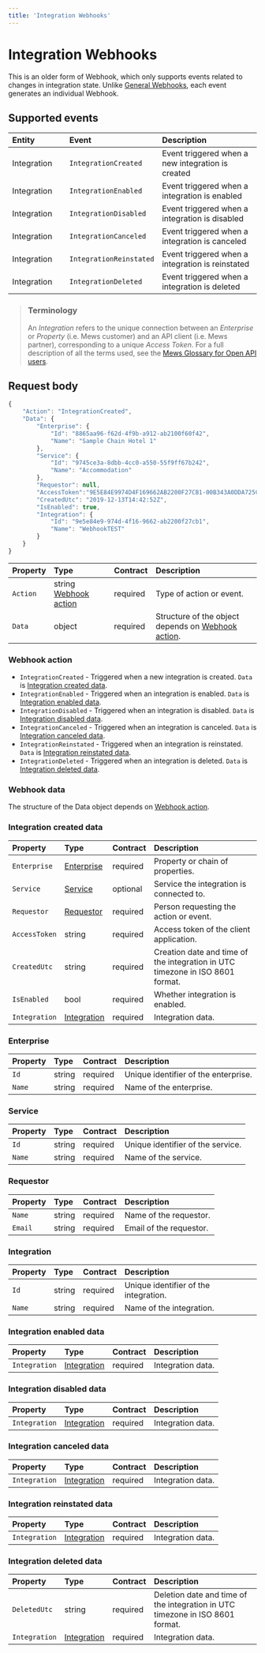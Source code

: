 ```yaml
---
title: 'Integration Webhooks'
---
```


# Integration Webhooks

This is an older form of Webhook, which only supports events related to changes in integration state.
Unlike [General Webhooks](wh-general), each event generates an individual Webhook.

## Supported events

| <div style="width:100px">Entity</div> | <div style="width:150px">Event</div> | Description                                       |
| :------------------------------------ | :----------------------------------- | :------------------------------------------------ |
| Integration                           | `IntegrationCreated`                 | Event triggered when a new integration is created |
| Integration                           | `IntegrationEnabled`                 | Event triggered when a integration is enabled     |
| Integration                           | `IntegrationDisabled`                | Event triggered when a integration is disabled    |
| Integration                           | `IntegrationCanceled`                | Event triggered when a integration is canceled    |
| Integration                           | `IntegrationReinstated`              | Event triggered when a integration is reinstated  |
| Integration                           | `IntegrationDeleted`                 | Event triggered when a integration is deleted     |

> ### Terminology
>
> An _Integration_ refers to the unique connection between an _Enterprise_ or _Property_ (i.e. Mews customer) and an API client (i.e. Mews partner), corresponding to a unique _Access Token_.
> For a full description of all the terms used, see the [Mews Glossary for Open API users](https://help.mews.com/s/article/Mews-Glossary-for-Open-API-users?language=en_US).

## Request body

```javascript
{
    "Action": "IntegrationCreated",
    "Data": {
        "Enterprise": {
            "Id": "8865aa96-f62d-4f9b-a912-ab2100f60f42",
            "Name": "Sample Chain Hotel 1"
        },
        "Service": {
            "Id": "9745ce3a-8dbb-4cc0-a550-55f9ff67b242",
            "Name": "Accommodation"
        },
        "Requestor": null,
        "AccessToken":"9E5E84E9974D4F169662AB2200F27CB1-00B343A0DDA725CACAC028E38E3EABF",
        "CreatedUtc": "2019-12-13T14:42:52Z",
        "IsEnabled": true,
        "Integration": {
            "Id": "9e5e84e9-974d-4f16-9662-ab2200f27cb1",
            "Name": "WebhookTEST"
        }
    }
}

```

| Property | Type                                     | Contract | Description                                                           |
| :------- | :--------------------------------------- | :------- | :-------------------------------------------------------------------- |
| `Action` | string [Webhook action](#webhook-action) | required | Type of action or event.                                              |
| `Data`   | object                                   | required | Structure of the object depends on [Webhook action](#webhook-action). |

### Webhook action

- `IntegrationCreated` - Triggered when a new integration is created. `Data` is [Integration created data](#integration-created-data).
- `IntegrationEnabled` - Triggered when an integration is enabled. `Data` is [Integration enabled data](#integration-enabled-data).
- `IntegrationDisabled` - Triggered when an integration is disabled. `Data` is [Integration disabled data](#integration-disabled-data).
- `IntegrationCanceled` - Triggered when an integration is canceled. `Data` is [Integration canceled data](#integration-canceled-data).
- `IntegrationReinstated` - Triggered when an integration is reinstated. `Data` is [Integration reinstated data](#integration-reinstated-data).
- `IntegrationDeleted` - Triggered when an integration is deleted. `Data` is [Integration deleted data](#integration-deleted-data).

### Webhook data

The structure of the Data object depends on [Webhook action](#webhook-action).

### Integration created data

| Property      | Type                        | Contract | Description                                                                   |
| :------------ | :-------------------------- | :------- | :---------------------------------------------------------------------------- |
| `Enterprise`  | [Enterprise](#enterprise)   | required | Property or chain of properties.                                              |
| `Service`     | [Service](#service)         | optional | Service the integration is connected to.                                      |
| `Requestor`   | [Requestor](#requestor)     | required | Person requesting the action or event.                                        |
| `AccessToken` | string                      | required | Access token of the client application.                                       |
| `CreatedUtc`  | string                      | required | Creation date and time of the integration in UTC timezone in ISO 8601 format. |
| `IsEnabled`   | bool                        | required | Whether integration is enabled.                                               |
| `Integration` | [Integration](#integration) | required | Integration data.                                                             |

### Enterprise

| Property | Type   | Contract | Description                          |
| :------- | :----- | :------- | :----------------------------------- |
| `Id`     | string | required | Unique identifier of the enterprise. |
| `Name`   | string | required | Name of the enterprise.              |

### Service

| Property | Type   | Contract | Description                       |
| :------- | :----- | :------- | :-------------------------------- |
| `Id`     | string | required | Unique identifier of the service. |
| `Name`   | string | required | Name of the service.              |

### Requestor

| Property | Type   | Contract | Description             |
| :------- | :----- | :------- | :---------------------- |
| `Name`   | string | required | Name of the requestor.  |
| `Email`  | string | required | Email of the requestor. |

### Integration

| Property | Type   | Contract | Description                           |
| :------- | :----- | :------- | :------------------------------------ |
| `Id`     | string | required | Unique identifier of the integration. |
| `Name`   | string | required | Name of the integration.              |

### Integration enabled data

| Property      | Type                        | Contract | Description       |
| :------------ | :-------------------------- | :------- | :---------------- |
| `Integration` | [Integration](#integration) | required | Integration data. |

### Integration disabled data

| Property      | Type                        | Contract | Description       |
| :------------ | :-------------------------- | :------- | :---------------- |
| `Integration` | [Integration](#integration) | required | Integration data. |

### Integration canceled data

| Property      | Type                        | Contract | Description       |
| :------------ | :-------------------------- | :------- | :---------------- |
| `Integration` | [Integration](#integration) | required | Integration data. |

### Integration reinstated data

| Property      | Type                        | Contract | Description       |
| :------------ | :-------------------------- | :------- | :---------------- |
| `Integration` | [Integration](#integration) | required | Integration data. |

### Integration deleted data

| Property      | Type                        | Contract | Description                                                                   |
| :------------ | :-------------------------- | :------- | :---------------------------------------------------------------------------- |
| `DeletedUtc`  | string                      | required | Deletion date and time of the integration in UTC timezone in ISO 8601 format. |
| `Integration` | [Integration](#integration) | required | Integration data.                                                             |
